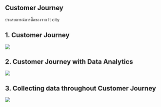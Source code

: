 ## Customer Journey  
ประสบการณ์การซื้อของจาก It city

## 1. Customer Journey

![](https://github.com/chetninphat/BADS7105-CRM-Analytics-and-Intelligence/blob/main/Homework%2006/Customer%20Journey.jpg)





## 2. Customer Journey with Data Analytics

![](https://github.com/chetninphat/BADS7105-CRM-Analytics-and-Intelligence/blob/main/Homework%2006/Customer%20Journey%20with%20Data%20Analytics.jpg)






## 3. Collecting data throughout Customer Journey

![](https://github.com/chetninphat/BADS7105-CRM-Analytics-and-Intelligence/blob/main/Homework%2006/Collecting%20data%20throughout%20Customer%20Journey.jpg)
